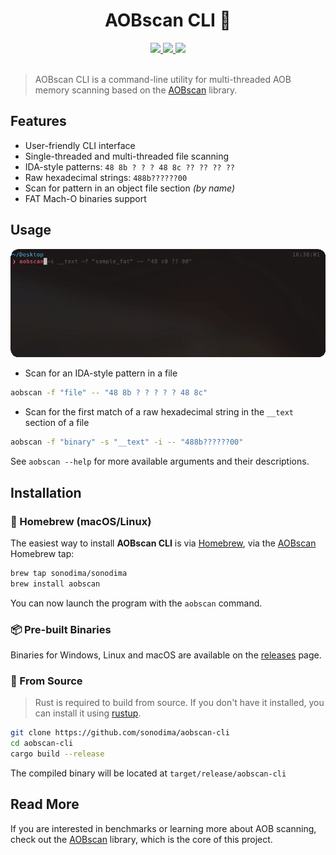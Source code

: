 <h1 align="center">AOBscan CLI 🔩</h1>

<div align="center">
  <a href="https://github.com/sonodima/aobscan-cli/releases/latest">
    <img src="https://img.shields.io/github/v/release/sonodima/aobscan-cli?color=pink&label=latest"/>
  </a>
  <a href="https://github.com/sonodima/aobscan-cli/actions?workflow=CI">
    <img src="https://github.com/sonodima/aobscan-cli/workflows/CI/badge.svg"/>
  </a>
  <img src="https://img.shields.io/badge/license-MIT-blue.svg"/>
</div>

<br>

> AOBscan CLI is a command-line utility for multi-threaded AOB memory scanning
> based on the [AOBscan](https://github.com/sonodima/aobscan) library.

## Features

- User-friendly CLI interface
- Single-threaded and multi-threaded file scanning
- IDA-style patterns: `48 8b ? ? ? 48 8c ?? ?? ?? ??`
- Raw hexadecimal strings: `488b??????00`
- Scan for pattern in an object file section _(by name)_
- FAT Mach-O binaries support

## Usage

<p align="center">
  <img src="./media/usage.gif" alt="Sample GIF" />
</p>

- Scan for an IDA-style pattern in a file

```sh
aobscan -f "file" -- "48 8b ? ? ? ? ? 48 8c"
```

- Scan for the first match of a raw hexadecimal string in the `__text` section of a file

```sh
aobscan -f "binary" -s "__text" -i -- "488b??????00"
```

See `aobscan --help` for more available arguments and their descriptions.

## Installation

### 🍺 Homebrew (macOS/Linux)

The easiest way to install **AOBscan CLI** is via [Homebrew](https://brew.sh/),
via the [AOBscan](https://github.com/sonodima/homebrew-aobscan) Homebrew tap:

```sh
brew tap sonodima/sonodima
brew install aobscan
```

You can now launch the program with the `aobscan` command.

### 📦 Pre-built Binaries

Binaries for Windows, Linux and macOS are available on the
[releases](https://github.com/sonodima/aobscan-cli/releases) page.

### 🔩 From Source

> Rust is required to build from source. If you don't have it installed, you can
> install it using [rustup](https://rustup.rs/).

```sh
git clone https://github.com/sonodima/aobscan-cli
cd aobscan-cli
cargo build --release
```

The compiled binary will be located at `target/release/aobscan-cli`

## Read More

If you are interested in benchmarks or learning more about AOB scanning,
check out the [AOBscan](https://github.com/sonodima/aobscan) library,
which is the core of this project.
